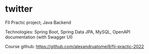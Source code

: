 # twitter
FII Practic project; Java Backend

Technologies: Spring Boot, Spring Data JPA, MySQL, OpenAPI documentation (with Swagger UI)

Course github: https://github.com/alexandruatomei9/fii-practic-2022
